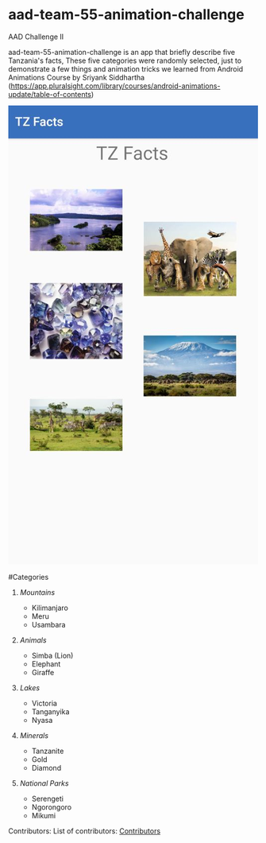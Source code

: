 # aad-team-55-animation-challenge
AAD Challenge II

aad-team-55-animation-challenge is an app that briefly describe five Tanzania's facts,
These five categories were randomly selected, just to demonstrate a few things and animation tricks we learned from Android Animations Course by Sriyank Siddhartha (https://app.pluralsight.com/library/courses/android-animations-update/table-of-contents) 

![Tz Facts Picture](app/src/main/res/drawable/tz_facts.jpg)

#Categories
1. _Mountains_
   - Kilimanjaro
   - Meru
   - Usambara

2. _Animals_
   - Simba (Lion)
   - Elephant
   - Giraffe

3. _Lakes_
   - Victoria
   - Tanganyika
   - Nyasa

4. _Minerals_
   - Tanzanite
   - Gold
   - Diamond

5. _National Parks_
   - Serengeti
   - Ngorongoro
   - Mikumi


Contributors:
List of contributors: [Contributors](Contributors.md)